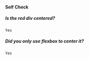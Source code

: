 #### Self Check

  #####  Is the red div centered?
    Yes

  #####  Did you only use flexbox to center it?
    Yes